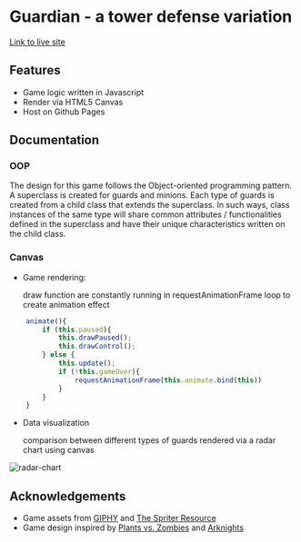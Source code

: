 # Guardian - a tower defense variation
[Link to live site](https://xkylesun.github.io/tower-defense/) 

## Features
* Game logic written in Javascript
* Render via HTML5 Canvas
* Host on Github Pages

## Documentation
### OOP
The design for this game follows the Object-oriented programming pattern. A superclass is created for guards and minions. Each type of guards is created from a child class that extends the superclass. In such ways, class instances of the same type will share common attributes / functionalities defined in the superclass and have their unique characteristics written on the child class.

### Canvas
* Game rendering: 

  draw function are constantly running in requestAnimationFrame loop to create animation effect
```javascript
    animate(){
        if (this.paused){
            this.drawPaused();
            this.drawControl();
        } else {
            this.update();
            if (!this.gameOver){
                requestAnimationFrame(this.animate.bind(this))
            } 
        }
    }
```

* Data visualization

  comparison between different types of guards rendered via a radar chart using canvas

![](https://lh3.googleusercontent.com/ZIxEPdQNLl_gqQEvbbbcVv-eWOf869152wOsgxpclXg4lELCu9zXON_cyR0FoBxc9NTRJK7NUFO1VsRYW8yWRUwuYE6bCMkrgQI2EZYISdg8iSnDwfwhtMlygWKVU6IbBL6SZo7Pue7VH2Cc6EAJd93F63_XlAnq4lEpGGn2lVG7eYzdYOaNPD5KQ3aDjzSwm9PCM3MLDTcklpJzTwqMZPPFZeaLU-vlfcISYi0khZcIbYB3gnsyNpbunmPoSaasl2wKYTP78tLpP5n20puyVGTjpi30kni6DN530zZd6uFmIE1XEP99Y0wdGmOJFHV-MGI0Dodlp85fzvU-zcp0l3b6inOWBtD06nq-GgyTWSBZHnBMWqGtyD-OGUMMsxiDjqYqkz1kYMKeHrxeeFE6WMN5bM0CpPPOQoqT26v3b0SPCfWuTvuBoxxajbTdbXpQ_9op2v3S-YuORHqSek4Vhdd0ZqFJvhn_pSEroeolxnM0AUwpoeZ3gh3yGK_-JCMJF4sl5wm1wB_9KF_kuwzVXAmeh7oI1ZAv2mJSSR8sNXXnK768zhkvuvz2l176Lag4t852VeBFFuXSlKhVqsFk73t3r2k1PbX_HtS-QoGdTnOTSlNQyiDUirYVCVJEZHr_H7uFf8eN7mXjvZpqBVmZDJl7q15JX0gwuNlgfFEwdYTE689WtBR7GYM=w514-h188-no "radar-chart")


## Acknowledgements
* Game assets from [GIPHY](https://giphy.com/) and [The Spriter Resource](https://www.spriters-resource.com/pc_computer/maplestory/)
* Game design inspired by [Plants vs. Zombies](https://www.ea.com/studios/popcap/plants-vs-zombies) and [Arknights](https://www.arknights.global/)
